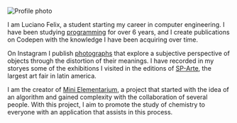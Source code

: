 ![Profile photo](/images/profile-photo.webp)

I am Luciano Felix, a student starting my career in computer engineering. I have been studying [programming](#Programming) for over 6 years, and I create publications on Codepen with the knowledge I have been acquiring over time.

On Instagram I publish [photographs](#Photography) that explore a subjective perspective of objects through the distortion of their meanings. I have recorded in my storyes some of the exhibitions I visited in the editions of [SP-Arte](https://www.sp-arte.com/), the largest art fair in latin america.

I am the creator of [Mini Elementarium](https://felixluciano.github.io/mini-elementarium/), a project that started with the idea of an algorithm and gained complexity with the collaboration of several people. With this project, I aim to promote the study of chemistry to everyone with an application that assists in this process.
